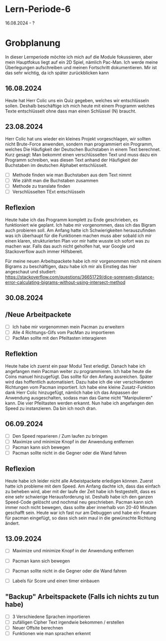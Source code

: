 # Lern-Periode-6
16.08.2024 - ?


# Grobplanung

In dieser Lernperiode möchte ich mich auf die Module fokussieren, aber mein Hauptfokus liegt auf ein 2D Spiel, nämlich Pac-Man.
Ich werde meine Überlegungen aufschreiben und meinen Fortschritt dokumentieren. Mir ist das sehr wichtig, da ich später zurückblicken kann

## 16.08.2024

Heute hat Herr Colic uns ein Quiz gegeben, welches wir entschlüsseln sollen. Deshalb beschäftige ich mich heute mit einem Programm welches Texte entschlüsselt ohne dass man einen Schlüssel (N) braucht.



## 23.08.2024

Herr Colic hat uns wieder ein kleines Projekt vorgeschlagen, wir sollten nicht Brute-Force anwenden, sondern man programmiert ein Programm, welches Die Häufigkeit der Deutschen Buchstaben in einem Text berechnet. Kurz gesagt: Man bekommt einen verschlüsselten Text und muss dazu ein Programm schreiben, was diesen Text anhand der Häufigkeit der Buchstaben im deutschen Alphabet entschlüsselt.

- [ ] Methode finden wie man Buchstaben aus dem Text nimmt
- [ ] Wie zählt man die Buchstaben zusammen
- [ ] Methode zu translate finden
- [ ] Verschlüsselten TExt entschlüsseln

## Reflexion

Heute habe ich das Programm komplett zu Ende geschrieben, es funktioniert wie geplant. Ich habe mir vorgenommen, dass ich das Bigram auch probieren soll. Am Anfang hatte ich Schwierigkeiten herauszufinden was ich überhaupt für die Funktionen machen muss aber sobald ich mir einen klaren, strukturierten Plan vor mir hatte wusste ich sofort was zu machen war. Falls das auch nicht geholfen hat, war Google und Stackoverflow auch immer Hilfsbereit.

Für meine neuen Arbeitspackete habe ich mir vorgenommen mich mit einem Bigrams zu beschäftigen, dazu habe ich mir als Einstieg das hier angeschaut und studiert: 
https://stackoverflow.com/questions/36651729/dice-sorensen-distance-error-calculating-bigrams-without-using-intersect-method


## 30.08.2024
## /Neue Arbeitpackete
- [ ] Ich habe mir vorgenommen mein Pacman zu erweitern
- [ ] Alle 4 Richtungs-Gifs vom PacMan zu importieren
- [ ] PacMan sollte mit den Pfeiltasten interagieren

## Reflektion
Heute habe ich zuerst ein paar Modul Test erledigt. Danach habe ich angefangen mein Pacman weiter zu programmieren. Ich habe heute die Coins manuel hinzugefügt. Das sollte für den Anfang ausreichen. Später wird das hoffentlich automatisiert. Dazu habe ich die vier verschiedenen Richtungen vom Pacman importiert. Ich habe eine kleine Zusatz-Funktion dank Herr Colic hinzugefügt, nämlich habe ich das Anpassen der Anwendung ausgeschalten, sodass man das Game nicht "Manipulieren" kann. Die vier Pfeiltasten werden erkannt. Nun habe ich angefangen den Speed zu instanzieren. Da bin ich noch dran.

## 06.09.2024
- [ ] Den Speed reparieren / Zum laufen zu bringen
- [ ] Maximize und minimize Knopf in der Anwendung entfernen
- [ ] Pacman kann sich bewegen
- [ ] Pacman sollte nicht in die Gegner oder die Wand fahren

## Reflexion
Heute habe ich leider nicht alle Arbeistpackete erledigen können. Zuerst hatte ich probleme mit dem Speed. Am Anfang dachte ich, dass das einfach zu beheben wird, aber mit der laufe der Zeit habe ich festgestellt, dass es eine sehr schwierige Herausforderung ist. Deshalb habe ich den ganzen Speed-Code gelöscht und nochmal neu geschrieben. Pacman kann sich immer noch nicht bewegen, dass sollte aber innerhalb von 20-40 Minuten geschafft sein. Heute war ich fast nur am Debuggen und habe ein Feature für pacman eingefügt, so dass sich sein maul in die gewünschte Richtung ändert.

## 13.09.2024
- [ ] Maximize und minimize Knopf in der Anwendung entfernen
- [ ] Pacman kann sich bewegen
- [ ] Pacman sollte nicht in die Gegner oder die Wand fahren
- [ ] Labels für Score und einen timer einbauen


    
## "Backup" Arbeitspackete (Falls ich nichts zu tun habe)
- [ ] 3 Verschiedene Sprachen importieren
- [ ] zufälligen Cipher Text irgendwie bekommen / erstellen
- [ ] Neuer Offsite berechnen
- [ ] Funktionen wie man sprachen erkennt
